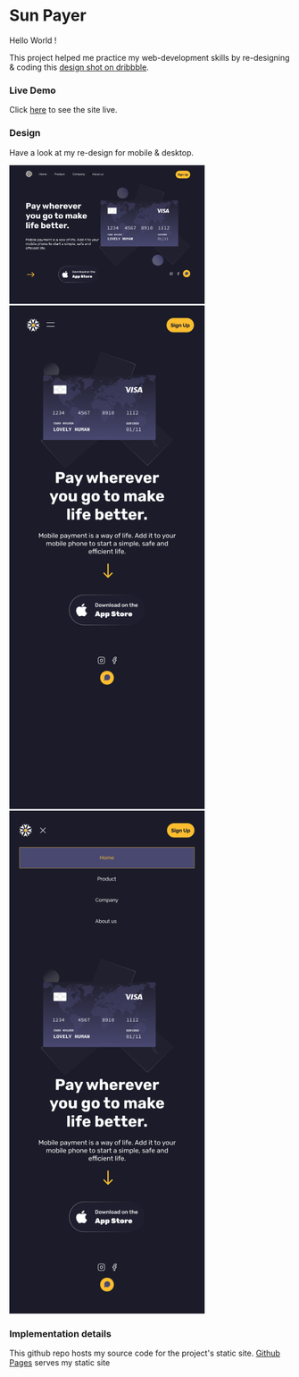 # Sun Payer

Hello World !

This project helped me practice my web-development skills by re-designing & coding this [design shot on dribbble](https://dribbble.com/shots/15438648/attachments/7208171?mode=media). 

### Live Demo
Click [here](https://deltd3v.github.io/ui_sun_payer/) to see the site live.

### Design
Have a look at my re-design for mobile & desktop.
<!--
![desktop](./assets/SunPayerDesktop.svg)

![mobile](./assets/SunPayerMobile.svg)

![mobile-active-menu](./assets/SunPayerMobile-active-menu.svg)

 -->


<img src="./assets/SunPayerDesktop.svg" width="350" alt="desktop design sample">

<img src="./assets/SunPayerMobile.svg" width="350" alt="mobile design sample">

<img src="./assets/SunPayerMobile-active-menu.svg" width="350" alt="mobile-menu-active design sample">

### Implementation details
This github repo hosts my source code for the project's static site. [Github Pages](https://pages.github.com/) serves my static site 
